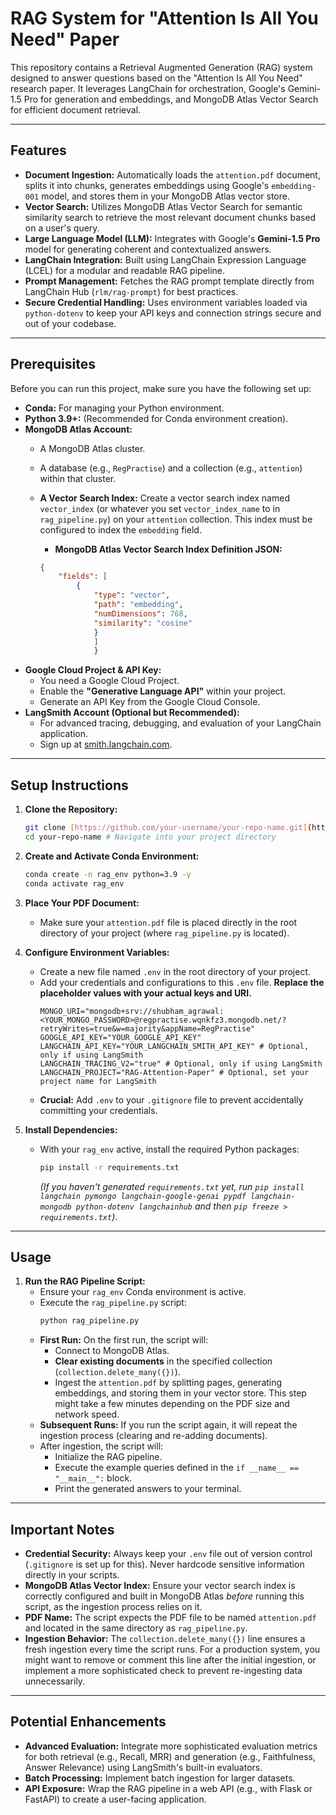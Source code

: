 # RAG System for "Attention Is All You Need" Paper

This repository contains a Retrieval Augmented Generation (RAG) system designed to answer questions based on the "Attention Is All You Need" research paper. It leverages LangChain for orchestration, Google's Gemini-1.5 Pro for generation and embeddings, and MongoDB Atlas Vector Search for efficient document retrieval.

---

## Features

* **Document Ingestion:** Automatically loads the `attention.pdf` document, splits it into chunks, generates embeddings using Google's `embedding-001` model, and stores them in your MongoDB Atlas vector store.
* **Vector Search:** Utilizes MongoDB Atlas Vector Search for semantic similarity search to retrieve the most relevant document chunks based on a user's query.
* **Large Language Model (LLM):** Integrates with Google's **Gemini-1.5 Pro** model for generating coherent and contextualized answers.
* **LangChain Integration:** Built using LangChain Expression Language (LCEL) for a modular and readable RAG pipeline.
* **Prompt Management:** Fetches the RAG prompt template directly from LangChain Hub (`rlm/rag-prompt`) for best practices.
* **Secure Credential Handling:** Uses environment variables loaded via `python-dotenv` to keep your API keys and connection strings secure and out of your codebase.

---

## Prerequisites

Before you can run this project, make sure you have the following set up:

* **Conda:** For managing your Python environment.
* **Python 3.9+:** (Recommended for Conda environment creation).
* **MongoDB Atlas Account:**
    * A MongoDB Atlas cluster.
    * A database (e.g., `RegPractise`) and a collection (e.g., `attention`) within that cluster.
    * **A Vector Search Index:** Create a vector search index named `vector_index` (or whatever you set `vector_index_name` to in `rag_pipeline.py`) on your `attention` collection. This index must be configured to index the `embedding` field.
        * **MongoDB Atlas Vector Search Index Definition JSON:**

        ```json
        {
            "fields": [
                {
                    "type": "vector",
                    "path": "embedding",
                    "numDimensions": 768,
                    "similarity": "cosine"
                    }
                    ]
                    }

        ```
* **Google Cloud Project & API Key:**
    * You need a Google Cloud Project.
    * Enable the **"Generative Language API"** within your project.
    * Generate an API Key from the Google Cloud Console.
* **LangSmith Account (Optional but Recommended):**
    * For advanced tracing, debugging, and evaluation of your LangChain application.
    * Sign up at [smith.langchain.com](https://smith.langchain.com/).

---

## Setup Instructions

1.  **Clone the Repository:**
    ```bash
    git clone [https://github.com/your-username/your-repo-name.git](https://github.com/your-username/your-repo-name.git) # Replace with your actual repo URL
    cd your-repo-name # Navigate into your project directory
    ```

2.  **Create and Activate Conda Environment:**
    ```bash
    conda create -n rag_env python=3.9 -y
    conda activate rag_env
    ```

3.  **Place Your PDF Document:**
    * Make sure your `attention.pdf` file is placed directly in the root directory of your project (where `rag_pipeline.py` is located).

4.  **Configure Environment Variables:**
    * Create a new file named `.env` in the root directory of your project.
    * Add your credentials and configurations to this `.env` file. **Replace the placeholder values with your actual keys and URI.**
        ```
        MONGO_URI="mongodb+srv://shubham_agrawal:<YOUR_MONGO_PASSWORD>@regpractise.wqnkfz3.mongodb.net/?retryWrites=true&w=majority&appName=RegPractise"
        GOOGLE_API_KEY="YOUR_GOOGLE_API_KEY"
        LANGCHAIN_API_KEY="YOUR_LANGCHAIN_SMITH_API_KEY" # Optional, only if using LangSmith
        LANGCHAIN_TRACING_V2="true" # Optional, only if using LangSmith
        LANGCHAIN_PROJECT="RAG-Attention-Paper" # Optional, set your project name for LangSmith
        ```
    * **Crucial:** Add `.env` to your `.gitignore` file to prevent accidentally committing your credentials.

5.  **Install Dependencies:**
    * With your `rag_env` active, install the required Python packages:
        ```bash
        pip install -r requirements.txt
        ```
        *(If you haven't generated `requirements.txt` yet, run `pip install langchain pymongo langchain-google-genai pypdf langchain-mongodb python-dotenv langchainhub` and then `pip freeze > requirements.txt`)*.

---

## Usage

1.  **Run the RAG Pipeline Script:**
    * Ensure your `rag_env` Conda environment is active.
    * Execute the `rag_pipeline.py` script:
        ```bash
        python rag_pipeline.py
        ```
    * **First Run:** On the first run, the script will:
        * Connect to MongoDB Atlas.
        * **Clear existing documents** in the specified collection (`collection.delete_many({})`).
        * Ingest the `attention.pdf` by splitting pages, generating embeddings, and storing them in your vector store. This step might take a few minutes depending on the PDF size and network speed.
    * **Subsequent Runs:** If you run the script again, it will repeat the ingestion process (clearing and re-adding documents).
    * After ingestion, the script will:
        * Initialize the RAG pipeline.
        * Execute the example queries defined in the `if __name__ == "__main__":` block.
        * Print the generated answers to your terminal.

---

## Important Notes

* **Credential Security:** Always keep your `.env` file out of version control (`.gitignore` is set up for this). Never hardcode sensitive information directly in your scripts.
* **MongoDB Atlas Vector Index:** Ensure your vector search index is correctly configured and built in MongoDB Atlas *before* running this script, as the ingestion process relies on it.
* **PDF Name:** The script expects the PDF file to be named `attention.pdf` and located in the same directory as `rag_pipeline.py`.
* **Ingestion Behavior:** The `collection.delete_many({})` line ensures a fresh ingestion every time the script runs. For a production system, you might want to remove or comment this line after the initial ingestion, or implement a more sophisticated check to prevent re-ingesting data unnecessarily.

---

## Potential Enhancements

* **Advanced Evaluation:** Integrate more sophisticated evaluation metrics for both retrieval (e.g., Recall, MRR) and generation (e.g., Faithfulness, Answer Relevance) using LangSmith's built-in evaluators.
* **Batch Processing:** Implement batch ingestion for larger datasets.
* **API Exposure:** Wrap the RAG pipeline in a web API (e.g., with Flask or FastAPI) to create a user-facing application.
